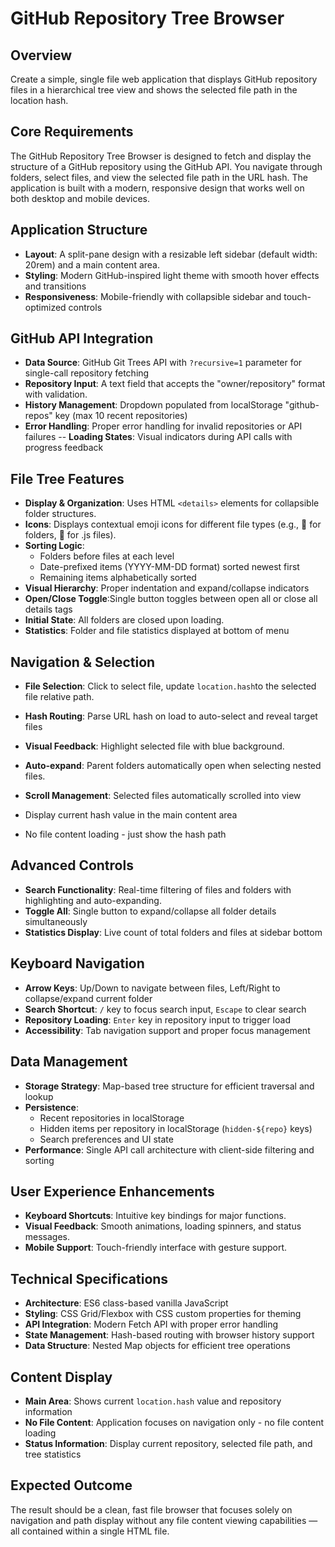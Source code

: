# GitHub Repository Tree Browser

## Overview

Create a simple, single file web application that displays GitHub repository files in a hierarchical tree view and shows the selected file path in the location hash.

## Core Requirements

The GitHub Repository Tree Browser is designed to fetch and display the structure of a GitHub repository using the GitHub API. You navigate through folders, select files, and view the selected file path in the URL hash. The application is built with a modern, responsive design that works well on both desktop and mobile devices.

## Application Structure

- **Layout**: A split-pane design with a resizable left sidebar (default width: 20rem) and a main content area.
- **Styling**: Modern GitHub-inspired light theme with smooth hover effects and transitions
- **Responsiveness**: Mobile-friendly with collapsible sidebar and touch-optimized controls

## GitHub API Integration

- **Data Source**: GitHub Git Trees API with `?recursive=1` parameter for single-call repository fetching
- **Repository Input**: A text field that accepts the "owner/repository" format with validation.
- **History Management**: Dropdown populated from localStorage "github-repos" key (max 10 recent repositories)
- **Error Handling**: Proper error handling for invalid repositories or API failures
-- **Loading States**: Visual indicators during API calls with progress feedback

## File Tree Features

- **Display & Organization**: Uses HTML `<details>` elements for collapsible folder structures.
- **Icons**: Displays contextual emoji icons for different file types (e.g., 📁 for folders, 📜 for .js files).
- **Sorting Logic**: 
  - Folders before files at each level
  - Date-prefixed items (YYYY-MM-DD format) sorted newest first
  - Remaining items alphabetically sorted
- **Visual Hierarchy**: Proper indentation and expand/collapse indicators
- **Open/Close Toggle**:Single button toggles between open all or close all details tags
- **Initial State**: All folders are closed upon loading.
- **Statistics**: Folder and file statistics displayed at bottom of menu

## Navigation & Selection

- **File Selection**: Click to select file, update `location.hash`to the selected file relative path.
- **Hash Routing**: Parse URL hash on load to auto-select and reveal target files
- **Visual Feedback**: Highlight selected file with blue background.
- **Auto-expand**: Parent folders automatically open when selecting nested files.
- **Scroll Management**: Selected files automatically scrolled into view

- Display current hash value in the main content area
- No file content loading - just show the hash path

## Advanced Controls

- **Search Functionality**: Real-time filtering of files and folders with highlighting and auto-expanding.
- **Toggle All**: Single button to expand/collapse all folder details simultaneously
- **Statistics Display**: Live count of total folders and files at sidebar bottom

## Keyboard Navigation

- **Arrow Keys**: Up/Down to navigate between files, Left/Right to collapse/expand current folder
- **Search Shortcut**: `/` key to focus search input, `Escape` to clear search
- **Repository Loading**: `Enter` key in repository input to trigger load
- **Accessibility**: Tab navigation support and proper focus management

## Data Management

- **Storage Strategy**: Map-based tree structure for efficient traversal and lookup
- **Persistence**: 
  - Recent repositories in localStorage
  - Hidden items per repository in localStorage (`hidden-${repo}` keys)
  - Search preferences and UI state
- **Performance**: Single API call architecture with client-side filtering and sorting

## User Experience Enhancements

- **Keyboard Shortcuts**: Intuitive key bindings for major functions.
- **Visual Feedback**: Smooth animations, loading spinners, and status messages.
- **Mobile Support**: Touch-friendly interface with gesture support.

## Technical Specifications

- **Architecture**: ES6 class-based vanilla JavaScript
- **Styling**: CSS Grid/Flexbox with CSS custom properties for theming
- **API Integration**: Modern Fetch API with proper error handling
- **State Management**: Hash-based routing with browser history support
- **Data Structure**: Nested Map objects for efficient tree operations

## Content Display

- **Main Area**: Shows current `location.hash` value and repository information
- **No File Content**: Application focuses on navigation only - no file content loading
- **Status Information**: Display current repository, selected file path, and tree statistics

## Expected Outcome

The result should be a clean, fast file browser that focuses solely on navigation and path display without any file content viewing capabilities — all contained within a single HTML file.
